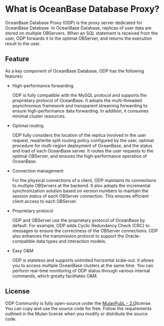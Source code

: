 # What is OceanBase Database Proxy?

OceanBase Database Proxy (ODP) is the proxy server dedicated for OceanBase Database. In OceanBase Database, replicas of user data are stored on multiple OBServers. When an SQL statement is received from the user, ODP forwards it to the optimal OBServer, and returns the execution result to the user.

## Feature

As a key component of OceanBase Database, ODP has the following features:

* High-performance forwarding

  ODP is fully compatible with the MySQL protocol and supports the proprietary protocol of OceanBase. It adopts the multi-threaded asynchronous framework and transparent streaming forwarding to ensure high-performance data forwarding. In addition, it consumes minimal cluster resources.
  
* Optimal routing

  ODP fully considers the location of the replica involved in the user request, read/write split routing policy configured by the user, optimal procedure for multi-region deployment of OceanBase, and the status and load of each OceanBase server. It routes the user requests to the optimal OBServer, and ensures the high-performance operation of OceanBase.
  
* Connection management

  For the physical connections of a client, ODP maintains its connections to multiple OBServers at the backend. It also adopts the incremental synchronization solution based on version numbers to maintain the session status of each OBServer connection. This ensures efficient client access to each OBServer.
  
* Proprietary protocol

  ODP and OBServer use the proprietary protocol of OceanBase by default. For example, ODP adds Cyclic Redundancy Check (CRC) to messages to ensure the correctness of the OBServer connections. ODP also enhances the transmission protocol to support the Oracle-compatible data types and interaction models.
  
* Easy O\&M

  ODP is stateless and supports unlimited horizontal scale-out. It allows you to access multiple OceanBase clusters at the same time. You can perform real-time monitoring of ODP status through various internal commands, which greatly facilitates O\&M.
  
## License

ODP Community is fully open-source under the [MulanPubL - 2.0](http://license.coscl.org.cn/MulanPubL-2.0/index.html)license. You can copy and use the source code for free. Follow the requirements outlined in the Mulan license when you modify or distribute the source code.
